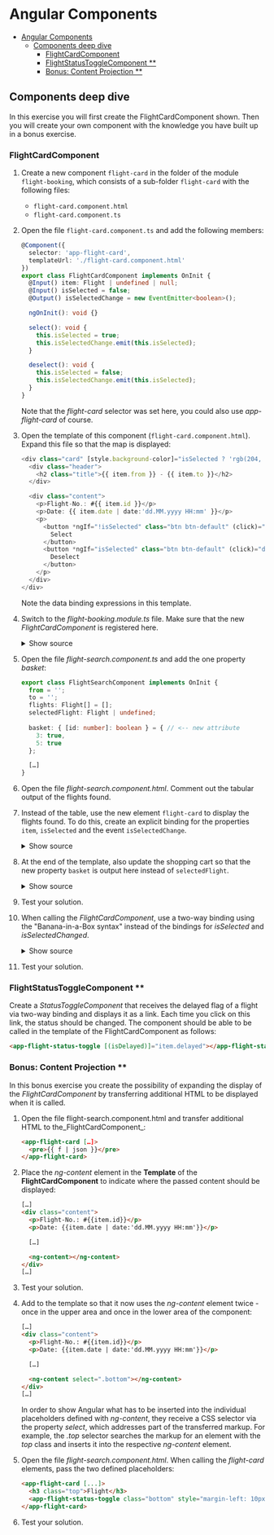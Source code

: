 # Angular Components

* [Angular Components](#angular-components)
  * [Components deep dive](#components-deep-dive)
    * [FlightCardComponent](#flightcardcomponent)
    * [FlightStatusToggleComponent **](#flightstatustogglecomponent-)
    * [Bonus: Content Projection **](#bonus-content-projection-)

## Components deep dive

In this exercise you will first create the FlightCardComponent shown. Then you will create your own component with the knowledge you have built up in a bonus exercise.

### FlightCardComponent

1. Create a new component ``flight-card`` in the folder of the module ``flight-booking``, which consists of a sub-folder ``flight-card`` with the following files:

    - ``flight-card.component.html``
    - ``flight-card.component.ts``

2. Open the file ``flight-card.component.ts`` and add the following members:

    ```TypeScript
    @Component({
      selector: 'app-flight-card',
      templateUrl: './flight-card.component.html'
    })
    export class FlightCardComponent implements OnInit {
      @Input() item: Flight | undefined | null;
      @Input() isSelected = false;
      @Output() isSelectedChange = new EventEmitter<boolean>();

      ngOnInit(): void {}

      select(): void {
        this.isSelected = true;
        this.isSelectedChange.emit(this.isSelected);
      }

      deselect(): void {
        this.isSelected = false;
        this.isSelectedChange.emit(this.isSelected);
      }
    }
    ```

   Note that the _flight-card_ selector was set here, you could also use _app-flight-card_ of course.

3. Open the template of this component (``flight-card.component.html``). Expand this file so that the map is displayed:

    ```TypeScript
    <div class="card" [style.background-color]="isSelected ? 'rgb(204, 197, 185)' : 'white'">
      <div class="header">
        <h2 class="title">{{ item.from }} - {{ item.to }}</h2>
      </div>

      <div class="content">
        <p>Flight-No.: #{{ item.id }}</p>
        <p>Date: {{ item.date | date:'dd.MM.yyyy HH:mm' }}</p>
        <p>
          <button *ngIf="!isSelected" class="btn btn-default" (click)="select()">
            Select
          </button>
          <button *ngIf="isSelected" class="btn btn-default" (click)="deselect()">
            Deselect
          </button>
        </p>
      </div>
    </div>
    ```

   Note the data binding expressions in this template.

4. Switch to the _flight-booking.module.ts_ file. Make sure that the new _FlightCardComponent_ is registered here.

    <details>
    <summary>Show source</summary>
    <p>

    ```TypeScript
    @NgModule({
      imports: [
        CommonModule,
        FormsModule,
        SharedModule
      ],
      declarations: [
        FlightSearchComponent,
        FlightCardComponent  // <-- important
      ],
      exports: [
        FlightSearchComponent
      ]
    })
    export class FlightBookingModule { }
    ```

    </p>
    </details>

5. Open the file _flight-search.component.ts_ and add the one property _basket_:

    ```TypeScript
    export class FlightSearchComponent implements OnInit {
      from = '';
      to = '';
      flights: Flight[] = [];
      selectedFlight: Flight | undefined;
      
      basket: { [id: number]: boolean } = { // <-- new attribute
        3: true,
        5: true
      };

      […]
    }
    ```

6. Open the file _flight-search.component.html_. Comment out the tabular output of the flights found.

7. Instead of the table, use the new element ``flight-card`` to display the flights found. To do this, create an explicit binding for the properties ``item``, ``isSelected`` and the event ``isSelectedChange``.

    <details>
    <summary>Show source</summary>
    <p>

    ```HTML
    <div class="row">
      <div *ngFor="let f of flights" class="col-xs-12 col-sm-6 col-md-4 col-lg-3">
        <app-flight-card [item]="f" [isSelected]="basket[f.id]"
                                    (isSelectedChange)="basket[f.id] = $event">
        </app-flight-card>
      </div>
    </div>
    ```

    </p>
    </details>

8. At the end of the template, also update the shopping cart so that the new property ``basket`` is output here instead of ``selectedFlight``.

    <details>
    <summary>Show source</summary>
    <p>

    ```HTML
    <div class="card">
      <div class="content">
        <pre>{{ basket | json }}</pre>
      </div>
    </div>
    ```

    </p>
    </details>

9. Test your solution.

10. When calling the _FlightCardComponent_, use a two-way binding using the "Banana-in-a-Box syntax" instead of the bindings for _isSelected_ and _isSelectedChanged_.

    <details>
    <summary>Show source</summary>
    <p>

    ```TypeScript
    <div class="row">
      <div *ngFor="let f of flights" class="col-xs-12 col-sm-6 col-md-4 col-lg-3">
        <app-flight-card [item]="f" [(isSelected)]="basket[f.id]"></app-flight-card>
      </div>
    </div>
    ```

    </p>
    </details>

11. Test your solution.

### FlightStatusToggleComponent **

Create a _StatusToggleComponent_ that receives the delayed flag of a flight via two-way binding and displays it as a link. Each time you click on this link, the status should be changed. The component should be able to be called in the template of the FlightCardComponent as follows:

```HTML
<app-flight-status-toggle [(isDelayed)]="item.delayed"></app-flight-status-toggle>
```

### Bonus: Content Projection **

In this bonus exercise you create the possibility of expanding the display of the _FlightCardComponent_ by transferring additional HTML to be displayed when it is called.

1. Open the file flight-search.component.html and transfer additional HTML to the_FlightCardComponent_:

    ```HTML
    <app-flight-card […]>
      <pre>{{ f | json }}</pre>
    </app-flight-card>
    ```

2. Place the _ng-content_ element in the **Template** of the **FlightCardComponent** to indicate where the passed content should be displayed:

    ```HTML
    […]
    <div class="content">
      <p>Flight-No.: #{{item.id}}</p>
      <p>Date: {{item.date | date:'dd.MM.yyyy HH:mm'}}</p>

      […]

      <ng-content></ng-content>
    </div>
    […]
    ```

3. Test your solution.

4. Add to the template so that it now uses the _ng-content_ element twice - once in the upper area and once in the lower area of the component:
    ```HTML
    […]
    <div class="content">
      <p>Flight-No.: #{{item.id}}</p>
      <p>Date: {{item.date | date:'dd.MM.yyyy HH:mm'}}</p>

      […]

      <ng-content select=".bottom"></ng-content>
    </div>
    […]
    ```

   In order to show Angular what has to be inserted into the individual placeholders defined with _ng-content_, they receive a CSS selector via the property _select_, which addresses part of the transferred markup. For example, the _.top_ selector searches the markup for an element with the _top_ class and inserts it into the respective _ng-content_ element.

5. Open the file _flight-search.component.html_. When calling the _flight-card_ elements, pass the two defined placeholders:

    ```HTML
    <app-flight-card [...]>
      <h3 class="top">Flight</h3>
      <app-flight-status-toggle class="bottom" style="margin-left: 10px" [(isDelayed)]="f.delayed"></app-flight-status-toggle>
    </app-flight-card>
    ```

6. Test your solution.
